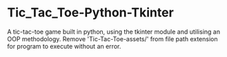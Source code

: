 # Tic_Tac_Toe-Python-Tkinter
A tic-tac-toe game built in python, using the tkinter module and utilising an OOP methodology.
Remove 'Tic-Tac-Toe-assets/' from file path extension for program to execute without an error.
